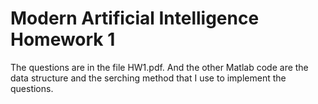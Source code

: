 # Modern Artificial Intelligence Homework 1
The questions are in the file HW1.pdf.
And the other Matlab code are the data structure and the serching method that I use to implement the questions.
